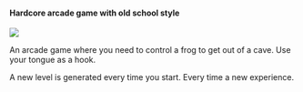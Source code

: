 ####  Hardcore arcade game with old school style
 
[![](https://avatars.mds.yandex.net/get-games/1890793/2a0000018811c86639ebc3725c767b59e140/default526x314)](https://avatars.mds.yandex.net/get-games/1890793/2a0000018811c86639ebc3725c767b59e140/default526x314)

An arcade game where you need to control a frog to get out of a cave.
Use your tongue as a hook.

A new level is generated every time you start. Every time a new experience.
